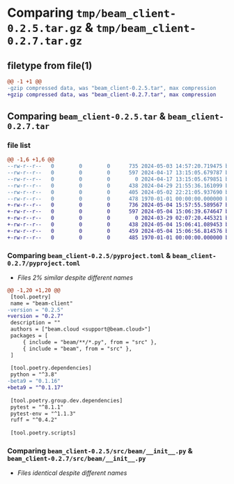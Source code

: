 # Comparing `tmp/beam_client-0.2.5.tar.gz` & `tmp/beam_client-0.2.7.tar.gz`

## filetype from file(1)

```diff
@@ -1 +1 @@
-gzip compressed data, was "beam_client-0.2.5.tar", max compression
+gzip compressed data, was "beam_client-0.2.7.tar", max compression
```

## Comparing `beam_client-0.2.5.tar` & `beam_client-0.2.7.tar`

### file list

```diff
@@ -1,6 +1,6 @@
--rw-r--r--   0        0        0      735 2024-05-03 14:57:20.719475 beam_client-0.2.5/pyproject.toml
--rw-r--r--   0        0        0      597 2024-04-17 13:15:05.679787 beam_client-0.2.5/src/beam/__init__.py
--rw-r--r--   0        0        0        0 2024-04-17 13:15:05.679851 beam_client-0.2.5/src/beam/cli/__init__.py
--rw-r--r--   0        0        0      438 2024-04-29 21:55:36.161099 beam_client-0.2.5/src/beam/cli/logs.py
--rw-r--r--   0        0        0      405 2024-05-02 22:21:05.937690 beam_client-0.2.5/src/beam/cli/main.py
--rw-r--r--   0        0        0      478 1970-01-01 00:00:00.000000 beam_client-0.2.5/PKG-INFO
+-rw-r--r--   0        0        0      736 2024-05-04 15:57:55.589567 beam_client-0.2.7/pyproject.toml
+-rw-r--r--   0        0        0      597 2024-05-04 15:06:39.674647 beam_client-0.2.7/src/beam/__init__.py
+-rw-r--r--   0        0        0        0 2024-03-29 02:07:20.445321 beam_client-0.2.7/src/beam/cli/__init__.py
+-rw-r--r--   0        0        0      438 2024-05-04 15:06:41.089453 beam_client-0.2.7/src/beam/cli/logs.py
+-rw-r--r--   0        0        0      459 2024-05-04 15:06:56.814576 beam_client-0.2.7/src/beam/cli/main.py
+-rw-r--r--   0        0        0      485 1970-01-01 00:00:00.000000 beam_client-0.2.7/PKG-INFO
```

### Comparing `beam_client-0.2.5/pyproject.toml` & `beam_client-0.2.7/pyproject.toml`

 * *Files 2% similar despite different names*

```diff
@@ -1,20 +1,20 @@
 [tool.poetry]
 name = "beam-client"
-version = "0.2.5"
+version = "0.2.7"
 description = ""
 authors = ["beam.cloud <support@beam.cloud>"]
 packages = [
     { include = "beam/**/*.py", from = "src" },
     { include = "beam", from = "src" },
 ]
 
 [tool.poetry.dependencies]
 python = "^3.8"
-beta9 = "0.1.16"
+beta9 = "^0.1.17"
 
 [tool.poetry.group.dev.dependencies]
 pytest = "^8.1.1"
 pytest-env = "^1.1.3"
 ruff = "^0.4.2"
 
 [tool.poetry.scripts]
```

### Comparing `beam_client-0.2.5/src/beam/__init__.py` & `beam_client-0.2.7/src/beam/__init__.py`

 * *Files identical despite different names*

